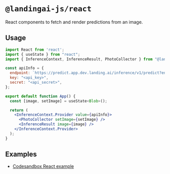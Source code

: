 # `@landingai-js/react`

React components to fetch and render predictions from an image.

## Usage

```jsx
import React from 'react';
import { useState } from "react";
import { InferenceContext, InferenceResult, PhotoCollector } from "@landingai-js/react";

const apiInfo = {
  endpoint: `https://predict.app.dev.landing.ai/inference/v1/predict?endpoint_id=<endpoint_id>`,
  key: "<api_key>",
  secret: "<api_secret>",
};

export default function App() {
  const [image, setImage] = useState<Blob>();

  return (
    <InferenceContext.Provider value={apiInfo}>
      <PhotoCollector setImage={setImage} />
      <InferenceResult image={image} />
    </InferenceContext.Provider>
  );
}
```

## Examples
- [Codesandbox React example](https://codesandbox.io/s/eloquent-tesla-yzsbsk?file=/src/App.js)
